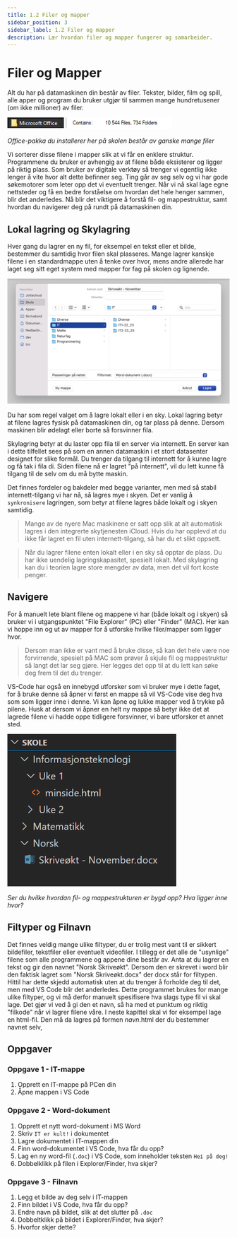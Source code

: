 ```yaml
---
title: 1.2 Filer og mapper
sidebar_position: 3
sidebar_label: 1.2 Filer og mapper
description: Lær hvordan filer og mapper fungerer og samarbeider.
---
```


# Filer og Mapper

Alt du har på datamaskinen din består av filer. Tekster, bilder, film og spill, alle apper og program du bruker utgjør til sammen mange hundretusener (om ikke millioner) av filer. 

![Filer i Office](./bilder/filer-og-mapper.png)

*Office-pakka du installerer her på skolen består av ganske mange filer* 

Vi sorterer disse filene i mapper slik at vi får en enklere struktur. Programmene du bruker er avhengig av at filene både eksisterer og ligger på riktig plass. Som bruker av digitale verktøy så trenger vi egentlig ikke lenger å vite hvor alt dette befinner seg. Ting går av seg selv og vi har gode søkemotorer som leter opp det vi eventuelt trenger. Når vi nå skal lage egne nettsteder og få en bedre forståelse om hvordan det hele henger sammen, blir det anderledes. Nå blir det viktigere å forstå fil- og mappestruktur, samt hvordan du navigerer deg på rundt på datamaskinen din.

## Lokal lagring og Skylagring

Hver gang du lagrer en ny fil, for eksempel en tekst eller et bilde, bestemmer du samtidig hvor filen skal plasseres. Mange lagrer kanskje filene i en standardmappe uten å tenke over hvor, mens andre allerede har laget seg sitt eget system med mapper for fag på skolen og lignende.

![Bilde: Lagre på PC/MAC](./bilder/lagre.png)

Du har som regel valget om å lagre lokalt eller i en sky. Lokal lagring betyr at filene lagres fysisk på datamaskinen din, og tar plass på denne. Dersom maskinen blir ødelagt eller borte så forsvinner fila. 

Skylagring betyr at du laster opp fila til en server via internett. En server kan i dette tilfellet sees på som en annen datamaskin i et stort datasenter designet for slike formål. Du trenger da tilgang til internett for å kunne lagre og få tak i fila di. Siden filene nå er lagret "på internett", vil du lett kunne få tilgang til de selv om du må bytte maskin. 

Det finnes fordeler og bakdeler med begge varianter, men med så stabil internett-tilgang vi har nå, så lagres mye i skyen. Det er vanlig å `synkronisere` lagringen, som betyr at filene lagres både lokalt og i skyen samtidig. 

> Mange av de nyere Mac maskinene er satt opp slik at alt automatisk lagres i den integrerte
> skytjenesten iCloud. Hvis du har opplevd at du ikke får lagret en fil uten internett-tilgang,
> så har du et slikt oppsett.

> Når du lagrer filene enten lokalt eller i en sky så opptar de plass. Du har ikke uendelig
> lagringskapasitet, spesielt lokalt. Med skylagring kan du i teorien lagre store mengder av 
> data, men det vil fort koste penger.

## Navigere

For å manuelt lete blant filene og mappene vi har (både lokalt og i skyen) så bruker vi i utgangspunktet "File Explorer" (PC) eller "Finder" (MAC). Her kan vi hoppe inn og ut av mapper for å utforske hvilke filer/mapper som ligger hvor. 

> Dersom man ikke er vant med å bruke disse, så kan det hele være noe forvirrende, spesielt på MAC
> som prøver å skjule fil og mappestruktur så langt det lar seg gjøre. Her legges det opp til at
> du lett kan søke deg frem til det du trenger.

VS-Code har også en innebygd utforsker som vi bruker mye i dette faget, for å bruke denne så åpner vi først en mappe så vil VS-Code vise deg hva som som ligger inne i denne. Vi kan åpne og lukke mapper ved å trykke på pilene. Husk at dersom vi åpner en helt ny mappe så betyr ikke det at lagrede filene vi hadde oppe tidligere forsvinner, vi bare utforsker et annet sted.

![Bilde: Navigasjon i VS-Code](./bilder/vscodenav.png)

*Ser du hvilke hvordan fil- og mappestrukturen er bygd opp? Hva ligger inne hvor?*

## Filtyper og Filnavn

Det finnes veldig mange ulike filtyper, du er trolig mest vant til er sikkert bildefiler, tekstfiler eller eventuelt videofiler. I tillegg er det alle de "usynlige" filene som alle programmene og appene dine består av. Anta at du lagrer en tekst og gir den navnet "Norsk Skriveøkt". Dersom den er skrevet i word blir den faktisk lagret som "Norsk Skriveøkt.docx" der docx står for filtypen. Hittil har dette skjedd automatisk uten at du trenger å forholde deg til det, men med VS Code blir det anderledes. Dette programmet brukes for mange ulike filtyper, og vi må derfor manuelt spesifisere hva slags type fil vi skal lage. Det gjør vi ved å gi den et navn, så ha med et punktum og riktig "filkode" når vi lagrer filene våre. I neste kapittel skal vi for eksempel lage en html-fil. Den må da lagres på formen *navn*.html der du bestemmer navnet selv,

## Oppgaver

### Oppgave 1 - IT-mappe

1. Opprett en IT-mappe på PCen din  
2. Åpne mappen i VS Code  

### Oppgave 2 - Word-dokument

1. Opprett et nytt word-dokument i MS Word  
2. Skriv `IT er kult!` i dokumentet  
3. Lagre dokumentet i IT-mappen din  
4. Finn word-dokumentet i VS Code, hva får du opp?  
5. Lag en ny word-fil (`.doc`) i VS Code, som inneholder teksten `Hei på deg!`  
6. Dobbelklikk på filen i Explorer/Finder, hva skjer?  

### Oppgave 3 - Filnavn

1. Legg et bilde av deg selv i IT-mappen  
2. Finn bildet i VS Code, hva får du opp?  
3. Endre navn på bildet, slik at det slutter på `.doc`  
4. Dobbeltklikk på bildet i Explorer/Finder, hva skjer?  
5. Hvorfor skjer dette?  
